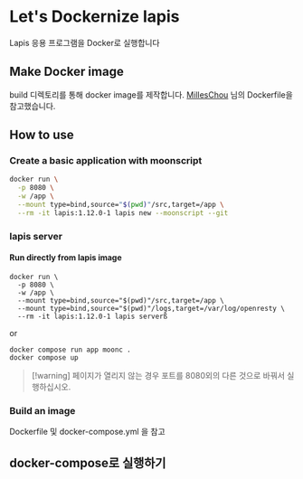 # Let's Dockernize lapis
Lapis 응용 프로그램을 Docker로 실행합니다

## Make Docker image
build 디렉토리를 통해 docker image를 제작합니다.
[MillesChou](https://github.com/MilesChou/docker-lapis) 님의 Dockerfile을 참고했습니다.

## How to use
### Create a basic application with moonscript
```bash
docker run \
  -p 8080 \
  -w /app \
  --mount type=bind,source="$(pwd)"/src,target=/app \
  --rm -it lapis:1.12.0-1 lapis new --moonscript --git
```   

### lapis server
#### Run directly from lapis image
```
docker run \
  -p 8080 \
  -w /app \
  --mount type=bind,source="$(pwd)"/src,target=/app \
  --mount type=bind,source="$(pwd)"/logs,target=/var/log/openresty \
  --rm -it lapis:1.12.0-1 lapis serverß
```
or
```
docker compose run app moonc .
docker compose up
```

> [!warning] 페이지가 열리지 않는 경우 포트를 8080외의 다른 것으로 바꿔서 실행하십시오.

### Build an image
Dockerfile 및 docker-compose.yml 을 참고

## docker-compose로 실행하기